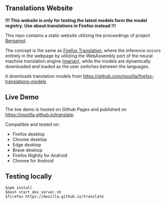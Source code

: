 ## Translations Website

**!!! This website is only for testing the latest models form the model registry. Use about:translations in Firefox instead !!!**

This repo contains a static website utilizing the proceedings of project [Bergamot](https://browser.mt/).

The concept is the same as [Firefox Translation](https://github.com/mozilla-extensions/firefox-translations), where the inference occurs entirely in the webpage by utilizing the WebAssembly port of the neural machine translation engine [(marian)](https://github.com/mozilla/bergamot-translator), while the models are dynamically downloaded and loaded as the user switches between the languages.

It downloads translation models from https://github.com/mozilla/firefox-translations-models

## Live Demo
The live demo is hosted on Github Pages and published on https://mozilla.github.io/translate.

Compatible and tested on:
- Firefox desktop
- Chrome desktop
- Edge desktop
- Brave desktop
- Firefox Nightly for Android
- Chrome for Android

## Testing locally

```
$npm install
$bash start_dev_server.sh
$firefox https://mozilla.github.io/translate
```
